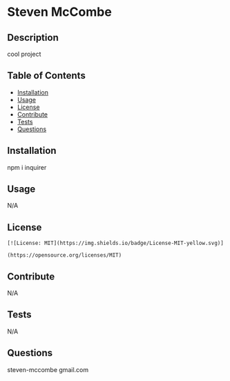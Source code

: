# Steven McCombe

## Description
cool project 

## Table of Contents
* [Installation](#installation)
* [Usage](#usage)
* [License](#license)
* [Contribute](#contribute)
* [Tests](#tests)
* [Questions](#questions)

## Installation
npm i inquirer

## Usage
N/A

## License 
    [![License: MIT](https://img.shields.io/badge/License-MIT-yellow.svg)]
    
    (https://opensource.org/licenses/MIT)

## Contribute
N/A

## Tests
N/A

## Questions
steven-mccombe
gmail.com

